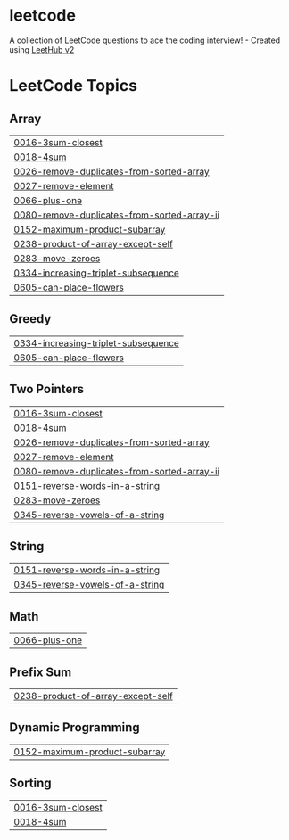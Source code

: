 # leetcode
A collection of LeetCode questions to ace the coding interview! - Created using [LeetHub v2](https://github.com/arunbhardwaj/LeetHub-2.0)

<!---LeetCode Topics Start-->
# LeetCode Topics
## Array
|  |
| ------- |
| [0016-3sum-closest](https://github.com/JittoShalvin/leetcode/tree/master/0016-3sum-closest) |
| [0018-4sum](https://github.com/JittoShalvin/leetcode/tree/master/0018-4sum) |
| [0026-remove-duplicates-from-sorted-array](https://github.com/JittoShalvin/leetcode/tree/master/0026-remove-duplicates-from-sorted-array) |
| [0027-remove-element](https://github.com/JittoShalvin/leetcode/tree/master/0027-remove-element) |
| [0066-plus-one](https://github.com/JittoShalvin/leetcode/tree/master/0066-plus-one) |
| [0080-remove-duplicates-from-sorted-array-ii](https://github.com/JittoShalvin/leetcode/tree/master/0080-remove-duplicates-from-sorted-array-ii) |
| [0152-maximum-product-subarray](https://github.com/JittoShalvin/leetcode/tree/master/0152-maximum-product-subarray) |
| [0238-product-of-array-except-self](https://github.com/JittoShalvin/leetcode/tree/master/0238-product-of-array-except-self) |
| [0283-move-zeroes](https://github.com/JittoShalvin/leetcode/tree/master/0283-move-zeroes) |
| [0334-increasing-triplet-subsequence](https://github.com/JittoShalvin/leetcode/tree/master/0334-increasing-triplet-subsequence) |
| [0605-can-place-flowers](https://github.com/JittoShalvin/leetcode/tree/master/0605-can-place-flowers) |
## Greedy
|  |
| ------- |
| [0334-increasing-triplet-subsequence](https://github.com/JittoShalvin/leetcode/tree/master/0334-increasing-triplet-subsequence) |
| [0605-can-place-flowers](https://github.com/JittoShalvin/leetcode/tree/master/0605-can-place-flowers) |
## Two Pointers
|  |
| ------- |
| [0016-3sum-closest](https://github.com/JittoShalvin/leetcode/tree/master/0016-3sum-closest) |
| [0018-4sum](https://github.com/JittoShalvin/leetcode/tree/master/0018-4sum) |
| [0026-remove-duplicates-from-sorted-array](https://github.com/JittoShalvin/leetcode/tree/master/0026-remove-duplicates-from-sorted-array) |
| [0027-remove-element](https://github.com/JittoShalvin/leetcode/tree/master/0027-remove-element) |
| [0080-remove-duplicates-from-sorted-array-ii](https://github.com/JittoShalvin/leetcode/tree/master/0080-remove-duplicates-from-sorted-array-ii) |
| [0151-reverse-words-in-a-string](https://github.com/JittoShalvin/leetcode/tree/master/0151-reverse-words-in-a-string) |
| [0283-move-zeroes](https://github.com/JittoShalvin/leetcode/tree/master/0283-move-zeroes) |
| [0345-reverse-vowels-of-a-string](https://github.com/JittoShalvin/leetcode/tree/master/0345-reverse-vowels-of-a-string) |
## String
|  |
| ------- |
| [0151-reverse-words-in-a-string](https://github.com/JittoShalvin/leetcode/tree/master/0151-reverse-words-in-a-string) |
| [0345-reverse-vowels-of-a-string](https://github.com/JittoShalvin/leetcode/tree/master/0345-reverse-vowels-of-a-string) |
## Math
|  |
| ------- |
| [0066-plus-one](https://github.com/JittoShalvin/leetcode/tree/master/0066-plus-one) |
## Prefix Sum
|  |
| ------- |
| [0238-product-of-array-except-self](https://github.com/JittoShalvin/leetcode/tree/master/0238-product-of-array-except-self) |
## Dynamic Programming
|  |
| ------- |
| [0152-maximum-product-subarray](https://github.com/JittoShalvin/leetcode/tree/master/0152-maximum-product-subarray) |
## Sorting
|  |
| ------- |
| [0016-3sum-closest](https://github.com/JittoShalvin/leetcode/tree/master/0016-3sum-closest) |
| [0018-4sum](https://github.com/JittoShalvin/leetcode/tree/master/0018-4sum) |
<!---LeetCode Topics End-->
